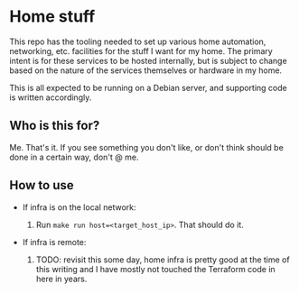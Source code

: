 # Home stuff

This repo has the tooling needed to set up various home automation, networking, etc. facilities for
the stuff I want for my home. The primary intent is for these services to be hosted internally, but
is subject to change based on the nature of the services themselves or hardware in my home.

This is all expected to be running on a Debian server, and supporting code is
written accordingly.

## Who is this for?

Me. That's it. If you see something you don't like, or don't think should be done in a certain way,
don't @ me.

## How to use

* If infra is on the local network:

  1. Run `make run host=<target_host_ip>`. That should do it.

* If infra is remote:

  1. TODO: revisit this some day, home infra is pretty good at the time of this writing and I have
     mostly not touched the Terraform code in here in years.
